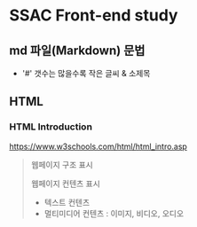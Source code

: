 # SSAC Front-end study

## md 파일(Markdown) 문법
- '#' 갯수는 많을수록 작은 글씨 & 소제목

## HTML

### HTML Introduction
https://www.w3schools.com/html/html_intro.asp

> 웹페이지 구조 표시
> 
> 웹페이지 컨텐츠 표시
> - 텍스트 컨텐츠
> - 멀티미디어 컨텐츠 : 이미지, 비디오, 오디오

